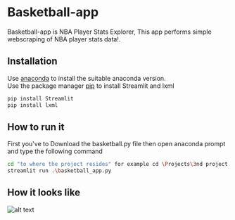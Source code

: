 # Basketball-app

Basketball-app is NBA Player Stats Explorer, This app performs simple webscraping of NBA player stats data!.

## Installation
Use [anaconda](https://anaconda.org/anaconda/readme_renderer) to install the suitable anaconda version.\
Use the package manager [pip](https://pip.pypa.io/en/stable/) to install Streamlit and lxml

```bash
pip install Streamlit
pip install lxml
```
## How to run it
First you've to Download the basketball.py file then open anaconda prompt and type the following command
```bash
cd "to where the project resides" for example cd \Projects\3nd project
streamlit run .\basketball_app.py
```
## How it looks like
![alt text](https://drive.google.com/file/d/11Y44mjcP1H2N0ZGjX12tSYSZv3glZidG/view?usp=sharing)
